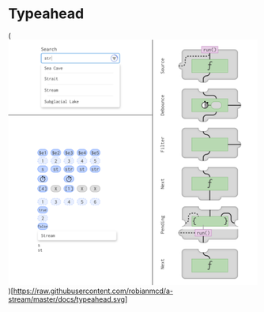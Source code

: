 # Typeahead

(![Typeahead Example](./typeahead.svg))[https://raw.githubusercontent.com/robianmcd/a-stream/master/docs/typeahead.svg]
